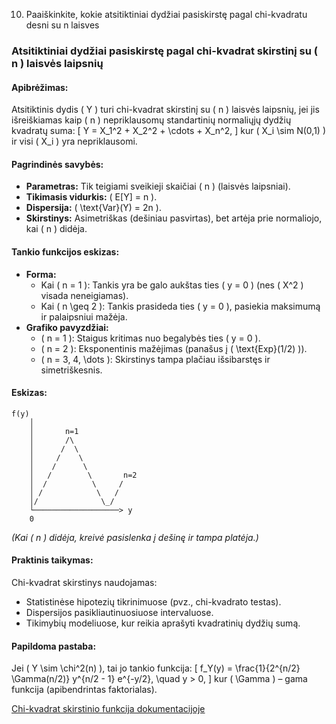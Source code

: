10. Paaiškinkite, kokie atsitiktiniai dydžiai pasiskirstę pagal chi-kvadratu desni su n laisves
### Atsitiktiniai dydžiai pasiskirstę pagal chi-kvadrat skirstinį su \( n \) laisvės laipsnių

#### Apibrėžimas:
Atsitiktinis dydis \( Y \) turi chi-kvadrat skirstinį su \( n \) laisvės laipsnių, jei jis išreiškiamas kaip \( n \) nepriklausomų standartinių normaliųjų dydžių kvadratų suma:
\[
Y = X_1^2 + X_2^2 + \cdots + X_n^2,
\]
kur \( X_i \sim N(0,1) \) ir visi \( X_i \) yra nepriklausomi.

#### Pagrindinės savybės:
- **Parametras:** Tik teigiami sveikieji skaičiai \( n \) (laisvės laipsniai).
- **Tikimasis vidurkis:** \( E[Y] = n \).
- **Dispersija:** \( \text{Var}(Y) = 2n \).
- **Skirstinys:** Asimetriškas (dešiniau pasvirtas), bet artėja prie normaliojo, kai \( n \) didėja.

#### Tankio funkcijos eskizas:
- **Forma:**
    - Kai \( n = 1 \): Tankis yra be galo aukštas ties \( y = 0 \) (nes \( X^2 \) visada neneigiamas).
    - Kai \( n \geq 2 \): Tankis prasideda ties \( y = 0 \), pasiekia maksimumą ir palaipsniui mažėja.
- **Grafiko pavyzdžiai:**
    - \( n = 1 \): Staigus kritimas nuo begalybės ties \( y = 0 \).
    - \( n = 2 \): Eksponentinis mažėjimas (panašus į \( \text{Exp}(1/2) \)).
    - \( n = 3, 4, \dots \): Skirstinys tampa plačiau išsibarstęs ir simetriškesnis.

#### Eskizas:
```
f(y)
    │
    │       n=1
    │       /\
    │      /  \
    │     /    \
    │    /      \
    │   /        \       n=2
    │  /          \     /
    │ /            \   /
    │/              \_/
    └───────────────────> y
    0
```
*(Kai \( n \) didėja, kreivė pasislenka į dešinę ir tampa platėja.)*

#### Praktinis taikymas:
Chi-kvadrat skirstinys naudojamas:
- Statistinėse hipotezių tikrinimuose (pvz., chi-kvadrato testas).
- Dispersijos pasikliautinuosiuose intervaluose.
- Tikimybių modeliuose, kur reikia aprašyti kvadratinių dydžių sumą.

#### Papildoma pastaba:
Jei \( Y \sim \chi^2(n) \), tai jo tankio funkcija:
\[
f_Y(y) = \frac{1}{2^{n/2} \Gamma(n/2)} y^{n/2 - 1} e^{-y/2}, \quad y > 0,
\]
kur \( \Gamma \) – gama funkcija (apibendrintas faktorialas).

[Chi-kvadrat skirstinio funkcija dokumentacijoje](https://wiki.documentfoundation.org/Documentation/Calc_Functions/CHISQ.DIST)
